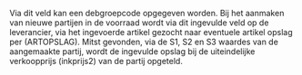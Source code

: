 Via dit veld kan een debgroepcode opgegeven worden. 
Bij het aanmaken van nieuwe partijen in de voorraad wordt via dit ingevulde veld op de leverancier, via het ingevoerde artikel gezocht naar eventuele artikel opslag per (ARTOPSLAG).
Mitst gevonden, via de S1, S2 en S3 waardes van de aangemaakte partij, wordt de ingevulde opslag bij de uiteindelijke verkoopprijs (inkprijs2) van de partij opgeteld.
